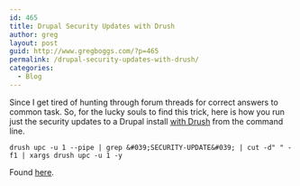 ```yaml
---
id: 465
title: Drupal Security Updates with Drush
author: greg
layout: post
guid: http://www.gregboggs.com/?p=465
permalink: /drupal-security-updates-with-drush/
categories:
  - Blog
---
```

Since I get tired of hunting through forum threads for correct answers to common task. So, for the lucky souls to find this trick, here is how you run just the security updates to a Drupal install [with Drush][1] from the command line.

`drush upc -u 1 --pipe | grep &#039;SECURITY-UPDATE&#039; | cut -d" " -f1 | xargs drush upc -u 1 -y`

Found [here][2].

 [1]: http://drupal.org/project/drush
 [2]: http://drupal.org/node/823146
